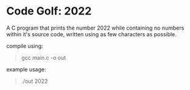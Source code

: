 # Code Golf: 2022
A C program that prints the number 2022 while containing no numbers within it's source code, written using as few characters as possible.

compile using:
> gcc main.c -o out

example usage:
> ./out
2022

